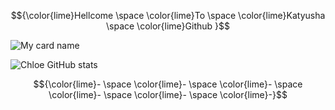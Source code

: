 $${\color{lime}Hellcome \space \color{lime}To \space \color{lime}Katyusha \space
\color{lime}Github
}$$

![My card name](https://cardivo.vercel.app/api?name=Katyusha&description=Hola,%20I'm%20Katyusha%20welcome%20you%20for%20visiting%20%F0%9F%91%8B&image=https://avatars.githubusercontent.com/u/156493057?s=400&u=214a45ba0da6db16e805aa010456664b3f7d21ce&v=4&backgroundColor=%23ecf0f1&instagram=Zuck&github=chloethesis&pattern=leaf&colorPattern=%23eaeaea)

![Chloe GitHub stats](https://github-readme-stats.vercel.app/api?username=chloethesis&theme=aura&show_icons=true)

$${\color{lime}- 
\space \color{lime}- 
\space \color{lime}- 
\space \color{lime}- 
\space \color{lime}- 
\space \color{lime}-}$$
